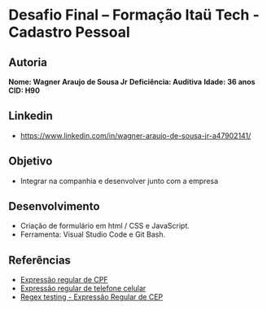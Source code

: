 # Desafio Final – Formação Itaü Tech - Cadastro Pessoal

## Autoria

**Nome: Wagner Araujo de Sousa Jr** 
**Deficiência: Auditiva**
**Idade: 36 anos**
**CID: H90**

## Linkedin

- https://www.linkedin.com/in/wagner-araujo-de-sousa-jr-a47902141/

## Objetivo 

- Integrar na companhia e desenvolver junto com a empresa

## Desenvolvimento

- Criação de formulário em html / CSS e JavaScript.
- Ferramenta: Visual Studio Code e Git Bash.

## Referências

- [Expressão regular de CPF](https://gist.github.com/igorcosta/3a4caa954a99035903ab)
- [Expressão regular de telefone celular](https://pt.stackoverflow.com/questions/46672/como-fazer-uma-express%C3%A3o-regular-para-telefone-celular)
- [Regex testing - Expressão Regular de CEP](https://www.regextester.com/103700)